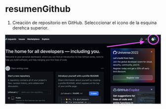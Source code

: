 # resumenGithub
1. Creación de repositorio en GitHub.
  Selecccionar el icono de la esquina derehca superior. 


![alt text](https://github.com/juliasuarz/resumenGithub/blob/main/Captura%20de%20pantalla%202022-09-20%20a%20las%2020.44.10.png?raw=true)
